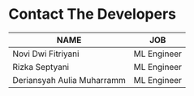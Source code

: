 # Contact The Developers

| NAME | JOB |  
| ------ | ------ | 
| Novi Dwi Fitriyani | ML Engineer | 
| Rizka Septyani| ML Engineer |  
| Deriansyah Aulia Muharramm | ML Engineer |  
